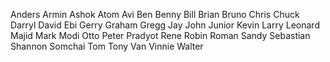 Anders
Armin
Ashok
Atom
Avi
Ben
Benny
Bill
Brian
Bruno
Chris
Chuck
Darryl
David
Ebi
Gerry
Graham
Gregg
Jay
John
Junior
Kevin
Larry
Leonard
Majid
Mark
Modi
Otto
Peter
Pradyot
Rene
Robin
Roman
Sandy
Sebastian
Shannon
Somchai
Tom
Tony
Van
Vinnie
Walter
